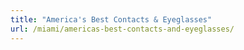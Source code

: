 ```yaml
---
title: "America's Best Contacts & Eyeglasses"
url: /miami/americas-best-contacts-and-eyeglasses/
---
```

